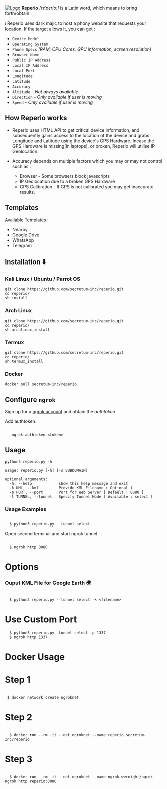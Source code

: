 [![Logo](https://raw.githubusercontent.com/secretum-inc/reperio/main/images/reperio.png)](https://github.com/secretum-inc/reperio)
**Reperio** *[rɛˈpɛrioː]* is a Latin word, which means to bring forth/obtain. 

:information_source: Reperio uses dark majic to host a phony website that requests your location. If the target allows it, you can get :

* `Device Model`
* `Operating System`
* `Phone Specs` *(RAM, CPU Cores, GPU information, screen resolution)*
* `Browser Name`
* `Public IP Address`
* `Local IP Address`
* `Local Port`
* `Longitude`
* `Latitude`
* `Accuracy`
* `Altitude` *- Not always available*
* `Direction` *- Only available if user is moving*
* `Speed` *- Only available if user is moving*



## How Reperio works

* Reperio uses HTML API to get critical device information, and subsequently gains access to the location of the device and grabs Longitude and Latitude using the device's GPS Hardware. Incase the GPS Hardware is missing(in laptops), or broken, Reperio will utilise IP Geolocation.
* Accuracy depends on multiple factors which you may or may not control such as :

  * Browser - Some browsers block javascripts
  * IP Geolocation due to a broken GPS Hardware
  * GPS Calibration - If GPS is not calibrated you may get inaccurate results.

## Templates

Available Templates : 

* Nearby
* Google Drive
* WhatsApp
* Telegram

## Installation ⬇️

### Kali Linux / Ubuntu / Parrot OS

```console
git clone https://github.com/secretum-inc/reperio.git
cd reperio/
sh install
```

### Arch Linux

```console
git clone https://github.com/secretum-inc/reperio.git
cd reperio/
sh archlinux_install
```

### Termux

```console
git clone https://github.com/secretum-inc/reperio.git
cd reperio/
sh termux_install
```
### Docker

```console
docker pull secretum-inc/reperio
```

## Configure `ngrok`

Sign up for a [ngrok account](https://dashboard.ngrok.com/signup) and obtain the *authtoken*

Add authtoken:

```console
    
   ngrok authtoken <token>
```
## Usage

```console
python3 reperio.py -h

usage: reperio.py [-h] [-s SUBDOMAIN]

optional arguments:
  -h, --help            show this help message and exit
  -k KML, --kml         Provide KML Filename ( Optional )
  -p PORT, --port       Port for Web Server [ Default : 8080 ]
  -t TUNNEL, --tunnel   Specify Tunnel Mode [ Available : select ]
```
### Usage Examples

```console

  $ python3 reperio.py --tunnel select
```
Open second terminal and start ngrok tunnel

```console

  $ ngrok http 8080
```


# Options

### Ouput KML File for Google Earth 🌍 

```console

  $ python3 reperio.py --tunnel select -k <filename>

```

# Use Custom Port

```console
  $ python3 reperio.py -tunnel select -p 1337
  $ ngrok http 1337

```

# Docker Usage 

# Step 1

```console

 $ docker network create ngroknet

```

# Step 2

```console

  $ docker run --rm -it --net ngroknet --name reperio secretum-inc/reperio

```

# Step 3

```console

  $ docker run --rm -it --net ngroknet --name ngrok wernight/ngrok ngrok http reperio:8080

```
